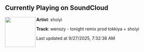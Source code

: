 ## Currently Playing on SoundCloud

[<img align="left" width="100" src="https://i1.sndcdn.com/artworks-ThqZ7EsLhoz0BBPI-oGqhzg-t500x500.png">](https://soundcloud.com/shoiyi/wenszy-tonight-remix-prod-tokkiya-shoiyi)

**Artist**: shoiyi 

**Track**: wenszy - tonight remix prod tokkiya + shoiyi

Last updated at 9/27/2025, 7:32:38 AM

